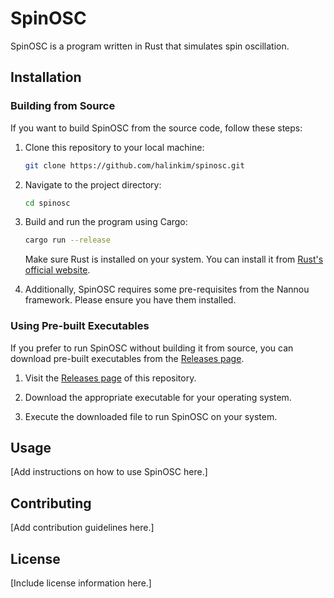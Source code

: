 # SpinOSC

SpinOSC is a program written in Rust that simulates spin oscillation.

## Installation

### Building from Source

If you want to build SpinOSC from the source code, follow these steps:

1. Clone this repository to your local machine:

    ```bash
    git clone https://github.com/halinkim/spinosc.git
    ```

2. Navigate to the project directory:

    ```bash
    cd spinosc
    ```

3. Build and run the program using Cargo:

    ```bash
    cargo run --release
    ```

   Make sure Rust is installed on your system. You can install it from [Rust's official website](https://www.rust-lang.org/tools/install).

4. Additionally, SpinOSC requires some pre-requisites from the Nannou framework. Please ensure you have them installed.

### Using Pre-built Executables

If you prefer to run SpinOSC without building it from source, you can download pre-built executables from the [Releases page](https://github.com/halinkim/spinosc/releases).

1. Visit the [Releases page](https://github.com/halinkim/spinosc/releases) of this repository.

2. Download the appropriate executable for your operating system.

3. Execute the downloaded file to run SpinOSC on your system.

## Usage

[Add instructions on how to use SpinOSC here.]

## Contributing

[Add contribution guidelines here.]

## License

[Include license information here.]
